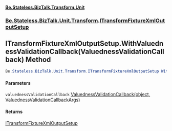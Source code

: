 #### [Be.Stateless.BizTalk.Transform.Unit](README.md 'README')
### [Be.Stateless.BizTalk.Unit.Transform](Be.Stateless.BizTalk.Unit.Transform.md 'Be.Stateless.BizTalk.Unit.Transform').[ITransformFixtureXmlOutputSetup](ITransformFixtureXmlOutputSetup.md 'Be.Stateless.BizTalk.Unit.Transform.ITransformFixtureXmlOutputSetup')

## ITransformFixtureXmlOutputSetup.WithValuednessValidationCallback(ValuednessValidationCallback) Method

```csharp
Be.Stateless.BizTalk.Unit.Transform.ITransformFixtureXmlOutputSetup WithValuednessValidationCallback(Be.Stateless.BizTalk.Unit.Xml.ValuednessValidationCallback valuednessValidationCallback);
```
#### Parameters

<a name='Be.Stateless.BizTalk.Unit.Transform.ITransformFixtureXmlOutputSetup.WithValuednessValidationCallback(Be.Stateless.BizTalk.Unit.Xml.ValuednessValidationCallback).valuednessValidationCallback'></a>

`valuednessValidationCallback` [ValuednessValidationCallback(object, ValuednessValidationCallbackArgs)](ValuednessValidationCallback(object,ValuednessValidationCallbackArgs).md 'Be.Stateless.BizTalk.Unit.Xml.ValuednessValidationCallback(object, Be.Stateless.BizTalk.Unit.Xml.ValuednessValidationCallbackArgs)')

#### Returns
[ITransformFixtureXmlOutputSetup](ITransformFixtureXmlOutputSetup.md 'Be.Stateless.BizTalk.Unit.Transform.ITransformFixtureXmlOutputSetup')